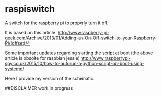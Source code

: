 # raspiswitch
A switch for the raspberry pi to properly turn it off.

It is based on this article:
http://www.raspberry-pi-geek.com/Archive/2013/01/Adding-an-On-Off-switch-to-your-Raspberry-Pi/(offset)/4

Some important updates regarding starting the script at boot (the above article is obsolte for raspbian jessie)
http://www.raspberrypi-spy.co.uk/2015/10/how-to-autorun-a-python-script-on-boot-using-systemd/

Here I provide my version of the schematic.

##DISCLAIMER
work in progress

